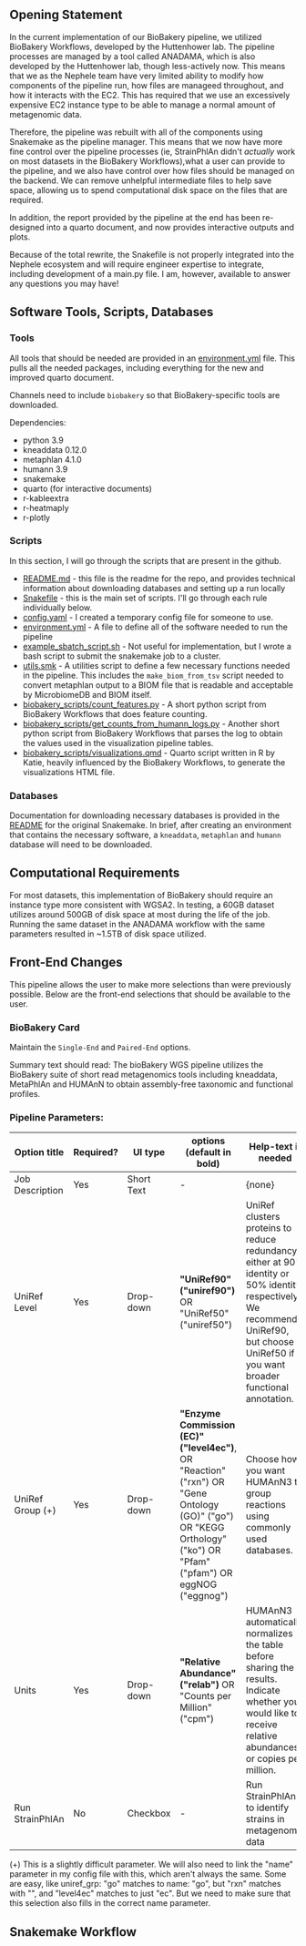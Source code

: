 ## Opening Statement
In the current implementation of our BioBakery pipeline, we utilized BioBakery Workflows, developed by the Huttenhower lab. The pipeline processes are managed by a tool called ANADAMA, which is also developed by the Huttenhower lab, though less-actively now. This means that we as the Nephele team have very limited ability to modify how components of the pipeline run, how files are manageed throughout, and how it interacts with the EC2. This has required that we use an excessively expensive EC2 instance type to be able to manage a normal amount of metagenomic data.

Therefore, the pipeline was rebuilt with all of the components using Snakemake as the pipeline manager. This means that we now have more fine control over the pipeline processes (ie, StrainPhlAn didn't *actually* work on most datasets in the BioBakery Workflows),what a user can provide to the pipeline, and we also have control over how files should be managed on the backend. We can remove unhelpful intermediate files to help save space, allowing us to spend computational disk space on the files that are required.

In addition, the report provided by the pipeline at the end has been re-designed into a quarto document, and now provides interactive outputs and plots.

Because of the total rewrite, the Snakefile is not properly integrated into the Nephele ecosystem and will require engineer expertise to integrate, including development of a main.py file. I am, however, available to answer any questions you may have!
## Software Tools, Scripts, Databases

### Tools
All tools that should be needed are provided in an [environment.yml](https://github.com/ktmbiome/biobakery_snakemake/blob/main/environment.yml) file. This pulls all the needed packages, including everything for the new and improved quarto document.

Channels need to include `biobakery` so that BioBakery-specific tools are downloaded.

Dependencies:
- python 3.9
- kneaddata 0.12.0
- metaphlan 4.1.0
- humann 3.9
- snakemake
- quarto (for interactive documents)
- r-kableextra
- r-heatmaply
- r-plotly
### Scripts
In this section, I will go through the scripts that are present in the github.

- [README.md](https://github.com/ktmbiome/biobakery_snakemake/blob/main/README.md) - this file is the readme for the repo, and provides technical information about downloading databases and setting up a run locally
- [Snakefile](https://github.com/ktmbiome/biobakery_snakemake/blob/main/Snakefile) - this is the main set of scripts. I'll go through each rule individually below.
- [config.yaml](https://github.com/ktmbiome/biobakery_snakemake/blob/main/config.yaml) - I created a temporary config file for someone to use.
- [environment.yml](https://github.com/ktmbiome/biobakery_snakemake/blob/main/environment.yml) - A file to define all of the software needed to run the pipeline
- [example_sbatch_script.sh](https://github.com/ktmbiome/biobakery_snakemake/blob/main/example_sbatch_script.sh) - Not useful for implementation, but I wrote a bash script to submit the snakemake job to a cluster.
- [utils.smk](https://github.com/ktmbiome/biobakery_snakemake/blob/main/utils.smk) - A utilities script to define a few necessary functions needed in the pipeline. This includes the `make_biom_from_tsv` script needed to convert metaphlan output to a BIOM file that is readable and acceptable by MicrobiomeDB and BIOM itself.
- [biobakery_scripts/count_features.py](https://github.com/ktmbiome/biobakery_snakemake/blob/main/biobakery_scripts/count_features.py) - A short python script from BioBakery Workflows that does feature counting. 
- [biobakery_scripts/get_counts_from_humann_logs.py](https://github.com/ktmbiome/biobakery_snakemake/blob/main/biobakery_scripts/get_counts_from_humann_logs.py) - Another short python script from BioBakery Workflows that parses the log to obtain the values used in the visualization pipeline tables.
- [biobakery_scripts/visualizations.qmd](https://github.com/ktmbiome/biobakery_snakemake/blob/main/biobakery_scripts/visualizations.qmd) - Quarto script written in R by Katie, heavily influenced by the BioBakery Workflows, to generate the visualizations HTML file.
### Databases
Documentation for downloading necessary databases is provided in the [README](https://github.com/ktmbiome/biobakery_snakemake?tab=readme-ov-file#databases) for the original Snakemake. In brief, after creating an environment that contains the necessary software, a `kneaddata`, `metaphlan` and `humann` database will need to be downloaded.
## Computational Requirements
For most datasets, this implementation of BioBakery should require an instance type more consistent with WGSA2. In testing, a 60GB dataset utilizes around 500GB of disk space at most during the life of the job. Running the same dataset in the ANADAMA workflow with the same parameters resulted in ~1.5TB of disk space utilized.
## Front-End Changes
This pipeline allows the user to make more selections than were previously possible. Below are the front-end selections that should be available to the user.
### BioBakery Card
Maintain the `Single-End` and `Paired-End` options.

Summary text should read: The bioBakery WGS pipeline utilizes the BioBakery suite of short read metagenomics tools including kneaddata, MetaPhlAn and HUMAnN to obtain assembly-free taxonomic and functional profiles.
### Pipeline Parameters:

| Option title     | Required? | UI type    | options (default in bold)                                                                                                                                          | Help-text if needed                                                                                                                                                                        |
| ---------------- | --------- | ---------- | ------------------------------------------------------------------------------------------------------------------------------------------------------------------ | ------------------------------------------------------------------------------------------------------------------------------------------------------------------------------------------ |
| Job Description  | Yes       | Short Text | -                                                                                                                                                                  | {none}                                                                                                                                                                                     |
| UniRef Level     | Yes       | Drop-down  | **"UniRef90"("uniref90")** OR "UniRef50"("uniref50")                                                                                                               | UniRef clusters proteins to reduce redundancy, either at 90% identity or 50% identity, respectively. We recommend UniRef90, but choose UniRef50 if you want broader functional annotation. |
| UniRef Group (+) | Yes       | Drop-down  | **"Enzyme Commission (EC)" ("level4ec")**, OR "Reaction" ("rxn") OR "Gene Ontology (GO)" ("go") OR "KEGG Orthology" ("ko") OR "Pfam" ("pfam") OR eggNOG ("eggnog") | Choose how you want HUMAnN3 to group reactions using commonly used databases.                                                                                                              |
| Units            | Yes       | Drop-down  | **"Relative Abundance" ("relab")** OR "Counts per Million" ("cpm")                                                                                                 | HUMAnN3 automatically normalizes the table before sharing the results. Indicate whether you would like to receive relative abundances or copies per million.                               |
| Run StrainPhlAn  | No        | Checkbox   | -                                                                                                                                                                  | Run StrainPhlAn to identify strains in metagenomic data                                                                                                                                    |
(+) This is a slightly difficult parameter. We will also need to link the "name" parameter in my config file with this, which aren't always the same. Some are easy, like uniref_grp: "go" matches to name: "go", but "rxn" matches with "", and "level4ec" matches to just "ec". But we need to make sure that this selection also fills in the correct name parameter.
## Snakemake Workflow
